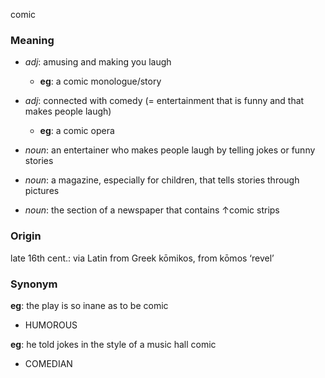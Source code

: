 comic
### Meaning
+ _adj_: amusing and making you laugh
	+ __eg__: a comic monologue/story
+ _adj_: connected with comedy (= entertainment that is funny and that makes people laugh)
	+ __eg__: a comic opera

+ _noun_: an entertainer who makes people laugh by telling jokes or funny stories
+ _noun_: a magazine, especially for children, that tells stories through pictures
+ _noun_: the section of a newspaper that contains ↑comic strips

### Origin

late 16th cent.: via Latin from Greek kōmikos, from kōmos ‘revel’

### Synonym

__eg__: the play is so inane as to be comic

+ HUMOROUS

__eg__: he told jokes in the style of a music hall comic

+ COMEDIAN


